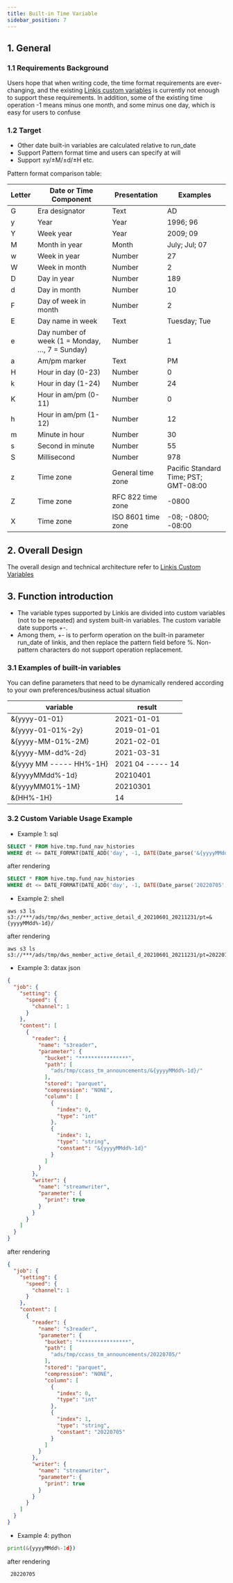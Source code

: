 ```yaml
---
title: Built-in Time Variable
sidebar_position: 7
---
```


## 1. General
### 1.1 Requirements Background
Users hope that when writing code, the time format requirements are ever-changing, and the existing [Linkis custom variables](https://linkis.apache.org/docs/latest/architecture/commons/variable/) is currently not enough to support these requirements. In addition, some of the existing time operation -1 means minus one month, and some minus one day, which is easy for users to confuse

### 1.2 Target
* Other date built-in variables are calculated relative to run_date
* Support Pattern format time and users can specify at will
* Support ±y/±M/±d/±H etc.

Pattern format comparison table:

Letter| Date or Time Component| Presentation| Examples
----- | ----- | ----- | -----
G |Era designator |Text |AD
y |Year |Year |1996; 96
Y |Week year |Year |2009; 09
M |Month in year |Month| July; Jul; 07
w |Week in year |Number |27
W |Week in month |Number |2
D |Day in year |Number| 189
d |Day in month |Number |10
F |Day of week in month| Number |2
E |Day name in week |Text |Tuesday; Tue
e |Day number of week (1 = Monday, …, 7 = Sunday) |Number |1
a |Am/pm marker |Text |PM
H |Hour in day (0-23) |Number| 0
k |Hour in day (1-24)| Number |24
K |Hour in am/pm (0-11)| Number |0
h |Hour in am/pm (1-12) |Number |12
m |Minute in hour |Number |30
s |Second in minute |Number| 55
S |Millisecond |Number |978
z |Time zone |General time zone |Pacific Standard Time; PST; GMT-08:00
Z |Time zone |RFC 822 time zone |-0800
X |Time zone |ISO 8601 time zone |-08; -0800; -08:00

## 2. Overall Design
The overall design and technical architecture refer to [Linkis Custom Variables](https://linkis.apache.org/docs/latest/architecture/commons/variable/)

## 3. Function introduction
* The variable types supported by Linkis are divided into custom variables (not to be repeated) and system built-in variables. The custom variable date supports +-.
* Among them, +- is to perform operation on the built-in parameter run_date of linkis, and then replace the pattern field before %. Non-pattern characters do not support operation replacement.

### 3.1 Examples of built-in variables
You can define parameters that need to be dynamically rendered according to your own preferences/business actual situation

variable | result
--- | ---
&{yyyy-01-01} | 2021-01-01
&{yyyy-01-01%-2y} | 2019-01-01
&{yyyy-MM-01%-2M} | 2021-02-01
&{yyyy-MM-dd%-2d} | 2021-03-31
&{yyyy MM ----- HH%-1H} | 2021 04 ----- 14
&{yyyyMMdd%-1d} | 20210401
&{yyyyMM01%-1M} | 20210301
&{HH%-1H} | 14

### 3.2 Custom Variable Usage Example

* Example 1: sql
```sql
SELECT * FROM hive.tmp.fund_nav_histories
WHERE dt <= DATE_FORMAT(DATE_ADD('day', -1, DATE(Date_parse('&{yyyyMMdd%-1d}', '%Y%m%d'))), '%Y%m%d')
````
after rendering
```sql
SELECT * FROM hive.tmp.fund_nav_histories
WHERE dt <= DATE_FORMAT(DATE_ADD('day', -1, DATE(Date_parse('20220705', '%Y%m%d'))), '%Y%m%d')
````

* Example 2: shell
```shell
aws s3 ls s3://***/ads/tmp/dws_member_active_detail_d_20210601_20211231/pt=&{yyyyMMdd%-1d}/
````
after rendering
```shell
aws s3 ls s3://***/ads/tmp/dws_member_active_detail_d_20210601_20211231/pt=20220705/
````

* Example 3: datax json
````json
{
  "job": {
    "setting": {
      "speed": {
        "channel": 1
      }
    },
    "content": [
      {
        "reader": {
          "name": "s3reader",
          "parameter": {
            "bucket": "****************",
            "path": [
              "ads/tmp/ccass_tm_announcements/&{yyyyMMdd%-1d}/"
            ],
            "stored": "parquet",
            "compression": "NONE",
            "column": [
              {
                "index": 0,
                "type": "int"
              },
              {
                "index": 1,
                "type": "string",
                "constant": "&{yyyyMMdd%-1d}"
              }
            ]
          }
        },
        "writer": {
          "name": "streamwriter",
          "parameter": {
            "print": true
          }
        }
      }
    ]
  }
}
````
after rendering
````json
{
  "job": {
    "setting": {
      "speed": {
        "channel": 1
      }
    },
    "content": [
      {
        "reader": {
          "name": "s3reader",
          "parameter": {
            "bucket": "****************",
            "path": [
              "ads/tmp/ccass_tm_announcements/20220705/"
            ],
            "stored": "parquet",
            "compression": "NONE",
            "column": [
              {
                "index": 0,
                "type": "int"
              },
              {
                "index": 1,
                "type": "string",
                "constant": "20220705"
              }
            ]
          }
        },
        "writer": {
          "name": "streamwriter",
          "parameter": {
            "print": true
          }
        }
      }
    ]
  }
}
````
* Example 4: python
````python
print(&{yyyyMMdd%-1d})
````
after rendering
````
 20220705
````
